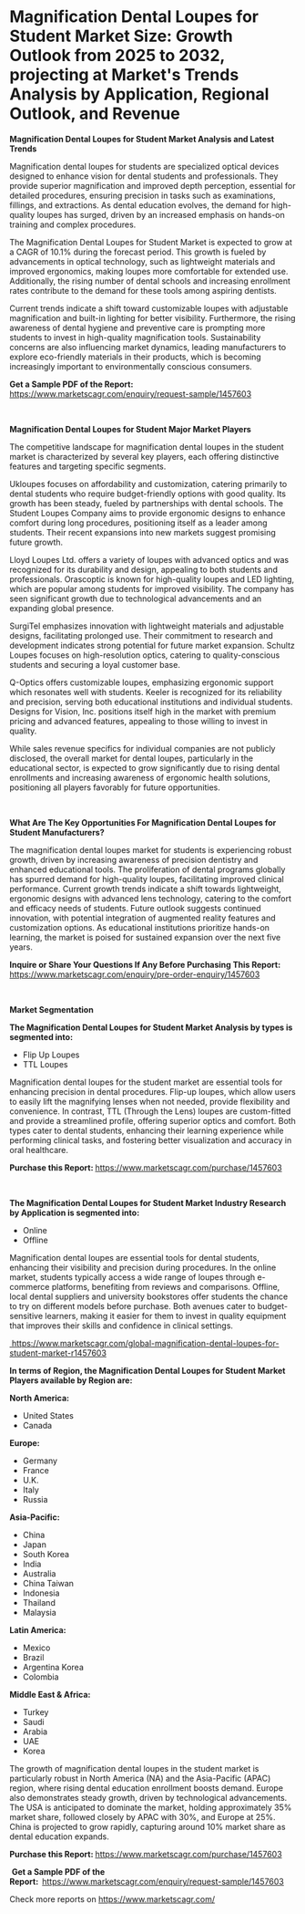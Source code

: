 <p><h1>Magnification Dental Loupes for Student Market Size: Growth Outlook from 2025 to 2032, projecting at Market's Trends Analysis by Application, Regional Outlook, and Revenue</h1></p><p><strong>Magnification Dental Loupes for Student Market Analysis and Latest Trends</strong></p>
<p><p>Magnification dental loupes for students are specialized optical devices designed to enhance vision for dental students and professionals. They provide superior magnification and improved depth perception, essential for detailed procedures, ensuring precision in tasks such as examinations, fillings, and extractions. As dental education evolves, the demand for high-quality loupes has surged, driven by an increased emphasis on hands-on training and complex procedures.</p><p>The Magnification Dental Loupes for Student Market is expected to grow at a CAGR of 10.1% during the forecast period. This growth is fueled by advancements in optical technology, such as lightweight materials and improved ergonomics, making loupes more comfortable for extended use. Additionally, the rising number of dental schools and increasing enrollment rates contribute to the demand for these tools among aspiring dentists. </p><p>Current trends indicate a shift toward customizable loupes with adjustable magnification and built-in lighting for better visibility. Furthermore, the rising awareness of dental hygiene and preventive care is prompting more students to invest in high-quality magnification tools. Sustainability concerns are also influencing market dynamics, leading manufacturers to explore eco-friendly materials in their products, which is becoming increasingly important to environmentally conscious consumers.</p></p>
<p><strong>Get a Sample PDF of the Report:&nbsp;</strong> <a href="https://www.marketscagr.com/enquiry/request-sample/1457603?utm_campaign=2648&utm_medium=2&utm_source=Github&utm_content=ia&utm_term=30032025&utm_id=magnification-dental-loupes-for-student">https://www.marketscagr.com/enquiry/request-sample/1457603</a></p>
<p>&nbsp;</p>
<p><strong>Magnification Dental Loupes for Student Major Market Players</strong></p>
<p><p>The competitive landscape for magnification dental loupes in the student market is characterized by several key players, each offering distinctive features and targeting specific segments.</p><p>Ukloupes focuses on affordability and customization, catering primarily to dental students who require budget-friendly options with good quality. Its growth has been steady, fueled by partnerships with dental schools. The Student Loupes Company aims to provide ergonomic designs to enhance comfort during long procedures, positioning itself as a leader among students. Their recent expansions into new markets suggest promising future growth.</p><p>Lloyd Loupes Ltd. offers a variety of loupes with advanced optics and was recognized for its durability and design, appealing to both students and professionals. Orascoptic is known for high-quality loupes and LED lighting, which are popular among students for improved visibility. The company has seen significant growth due to technological advancements and an expanding global presence.</p><p>SurgiTel emphasizes innovation with lightweight materials and adjustable designs, facilitating prolonged use. Their commitment to research and development indicates strong potential for future market expansion. Schultz Loupes focuses on high-resolution optics, catering to quality-conscious students and securing a loyal customer base.</p><p>Q-Optics offers customizable loupes, emphasizing ergonomic support which resonates well with students. Keeler is recognized for its reliability and precision, serving both educational institutions and individual students. Designs for Vision, Inc. positions itself high in the market with premium pricing and advanced features, appealing to those willing to invest in quality.</p><p>While sales revenue specifics for individual companies are not publicly disclosed, the overall market for dental loupes, particularly in the educational sector, is expected to grow significantly due to rising dental enrollments and increasing awareness of ergonomic health solutions, positioning all players favorably for future opportunities.</p></p>
<p>&nbsp;</p>
<p><strong>What Are The Key Opportunities For Magnification Dental Loupes for Student Manufacturers?</strong></p>
<p><p>The magnification dental loupes market for students is experiencing robust growth, driven by increasing awareness of precision dentistry and enhanced educational tools. The proliferation of dental programs globally has spurred demand for high-quality loupes, facilitating improved clinical performance. Current growth trends indicate a shift towards lightweight, ergonomic designs with advanced lens technology, catering to the comfort and efficacy needs of students. Future outlook suggests continued innovation, with potential integration of augmented reality features and customization options. As educational institutions prioritize hands-on learning, the market is poised for sustained expansion over the next five years.</p></p>
<p><strong>Inquire or Share Your Questions If Any Before Purchasing This Report:</strong> <a href="https://www.marketscagr.com/enquiry/pre-order-enquiry/1457603?utm_campaign=2648&utm_medium=2&utm_source=Github&utm_content=ia&utm_term=30032025&utm_id=magnification-dental-loupes-for-student">https://www.marketscagr.com/enquiry/pre-order-enquiry/1457603</a></p>
<p>&nbsp;</p>
<p><strong>Market Segmentation</strong></p>
<p><strong>The Magnification Dental Loupes for Student Market Analysis by types is segmented into:</strong></p>
<p><ul><li>Flip Up Loupes</li><li>TTL Loupes</li></ul></p>
<p><p>Magnification dental loupes for the student market are essential tools for enhancing precision in dental procedures. Flip-up loupes, which allow users to easily lift the magnifying lenses when not needed, provide flexibility and convenience. In contrast, TTL (Through the Lens) loupes are custom-fitted and provide a streamlined profile, offering superior optics and comfort. Both types cater to dental students, enhancing their learning experience while performing clinical tasks, and fostering better visualization and accuracy in oral healthcare.</p></p>
<p><strong>Purchase this Report:&nbsp;</strong><a href="https://www.marketscagr.com/purchase/1457603?utm_campaign=2648&utm_medium=2&utm_source=Github&utm_content=ia&utm_term=30032025&utm_id=magnification-dental-loupes-for-student">https://www.marketscagr.com/purchase/1457603</a></p>
<p>&nbsp;</p>
<p><strong>The Magnification Dental Loupes for Student Market Industry Research by Application is segmented into:</strong></p>
<p><ul><li>Online</li><li>Offline</li></ul></p>
<p><p>Magnification dental loupes are essential tools for dental students, enhancing their visibility and precision during procedures. In the online market, students typically access a wide range of loupes through e-commerce platforms, benefiting from reviews and comparisons. Offline, local dental suppliers and university bookstores offer students the chance to try on different models before purchase. Both avenues cater to budget-sensitive learners, making it easier for them to invest in quality equipment that improves their skills and confidence in clinical settings.</p></p>
<p><a href="https://www.marketscagr.com/global-magnification-dental-loupes-for-student-market-r1457603?utm_campaign=2648&utm_medium=2&utm_source=Github&utm_content=ia&utm_term=30032025&utm_id=magnification-dental-loupes-for-student">&nbsp;https://www.marketscagr.com/global-magnification-dental-loupes-for-student-market-r1457603</a></p>
<p><strong>In terms of Region, the Magnification Dental Loupes for Student Market Players available by Region are:</strong></p>
<p>
    <p> <strong> North America: </strong>
        <ul>
            <li>United States</li>
            <li>Canada</li>
        </ul>
        </p> 
    <p> <strong> Europe: </strong>
        <ul>
            <li>Germany</li>
            <li>France</li>
            <li>U.K.</li>
            <li>Italy</li>
            <li>Russia</li>
        </ul>
        </p> 
    <p> <strong> Asia-Pacific: </strong>
        <ul>
            <li>China</li>
            <li>Japan</li>
            <li>South Korea</li>
            <li>India</li>
            <li>Australia</li>
            <li>China Taiwan</li>
            <li>Indonesia</li>
            <li>Thailand</li>
            <li>Malaysia</li>
        </ul>
        </p> 
    <p> <strong> Latin America: </strong>
        <ul>
            <li>Mexico</li>
            <li>Brazil</li>
            <li>Argentina Korea</li>
            <li>Colombia</li>
        </ul>
        </p> 
    <p> <strong> Middle East & Africa: </strong>
        <ul>
            <li>Turkey</li>
            <li>Saudi</li>
            <li>Arabia</li>
            <li>UAE</li>
            <li>Korea</li>
        </ul>
    </p>
    </p>
<p><p>The growth of magnification dental loupes in the student market is particularly robust in North America (NA) and the Asia-Pacific (APAC) region, where rising dental education enrollment boosts demand. Europe also demonstrates steady growth, driven by technological advancements. The USA is anticipated to dominate the market, holding approximately 35% market share, followed closely by APAC with 30%, and Europe at 25%. China is projected to grow rapidly, capturing around 10% market share as dental education expands.</p></p>
<p><strong>Purchase this Report: </strong><a href="https://www.marketscagr.com/purchase/1457603?utm_campaign=2648&utm_medium=2&utm_source=Github&utm_content=ia&utm_term=30032025&utm_id=magnification-dental-loupes-for-student">https://www.marketscagr.com/purchase/1457603</a></p>
<p>&nbsp;<strong>Get a Sample PDF of the Report:&nbsp;&nbsp;</strong><a href="https://www.marketscagr.com/enquiry/request-sample/1457603?utm_campaign=2648&utm_medium=2&utm_source=Github&utm_content=ia&utm_term=30032025&utm_id=magnification-dental-loupes-for-student">https://www.marketscagr.com/enquiry/request-sample/1457603</a></p>
<p><strong></strong></p>
<p>Check more reports on <a href="https://www.marketscagr.com/?utm_campaign=2648&utm_medium=2&utm_source=Github&utm_content=ia&utm_term=30032025&utm_id=magnification-dental-loupes-for-student">https://www.marketscagr.com/</a></p>